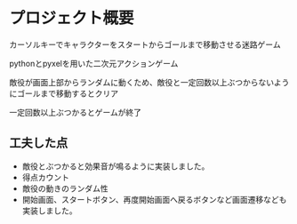 # プロジェクト概要
カーソルキーでキャラクターをスタートからゴールまで移動させる迷路ゲーム


pythonとpyxelを用いた二次元アクションゲーム


敵役が画面上部からランダムに動くため、敵役と一定回数以上ぶつからないようにゴールまで移動するとクリア


一定回数以上ぶつかるとゲームが終了


## 工夫した点
- 敵役とぶつかると効果音が鳴るように実装しました。
- 得点カウント
- 敵役の動きのランダム性
- 開始画面、スタートボタン、再度開始画面へ戻るボタンなど画面遷移なども実装しました。
